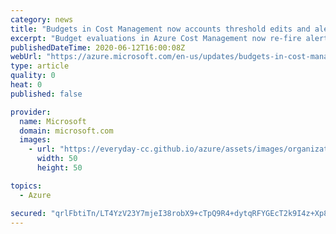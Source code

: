```yaml
---
category: news
title: "Budgets in Cost Management now accounts threshold edits and alert limits above 100%"
excerpt: "Budget evaluations in Azure Cost Management now re-fire alerts for the same period after you edit a budget. Additionally, now Budgets will also allow you to set a threshold above 100%"
publishedDateTime: 2020-06-12T16:00:08Z
webUrl: "https://azure.microsoft.com/en-us/updates/budgets-in-cost-management-now-accounts-threshold-edits-and-alert-limits-above-100/"
type: article
quality: 0
heat: 0
published: false

provider:
  name: Microsoft
  domain: microsoft.com
  images:
    - url: "https://everyday-cc.github.io/azure/assets/images/organizations/microsoft.com-50x50.jpg"
      width: 50
      height: 50

topics:
  - Azure

secured: "qrlFbtiTn/LT4YzV23Y7mjeI38robX9+cTpQ9R4+dytqRFYGEcT2k9I4z+Xp8l3H9usnm0r/9F6ofuBQyzTSF6bbBuFf1omZdCtTMkLs8V+XniTzGnjGleQWZ0KOAmwQ1gj80M4ycyQNZboaor9/dX7bytBlsJSiCwduo+0aOBF4ribawfFZARrudJvB+VqmpJWq1XYLqvE7G2JWEccp86Sa5zr/HqTymuTfG5WAJ1W+eZbX8agRaXUz2Bfhpx2+B661o6atquo4urPx7eEfwDDAxjdHP/4b/wa5/1ptwgUQLyWsm4H+SsEkGypyA3Z4XIIn7lHuMR/7lDo0aaDUlg==;1oGcHeTIeqTf5HcZlhg0WQ=="
---
```


